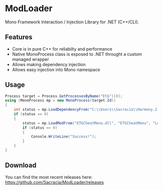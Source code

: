 # ModLoader
Mono Framework Interaction / Injection Library for .NET (C++/CLI).

## Features
- Core is in pure C++ for reliabilty and performance
- Native MonoProcess class is exposed to .NET throught a custom managed wrapper
- Allows making dependency injection
- Allows easy injection into Mono namespace
## Usage
```c#
Process target = Process.GetProcessesByName("EtG")[0];
using (MonoProcess mp = new MonoProcess(target.Id))
{
    int status = mp.LoadDependencyFrom("C:\\Users\\Sacracia\\Harmony.2.2.2.0\\net35\\0Harmony.dll");
    if (status == 0)
    {
        status = mp.LoadModFrom("ETGCheatMenu.dll", "ETGCheatMenu", "Loader", "Init");
        if (status == 0)
        {
            Console.WriteLine("Success!");
        }
    }
}
```
## Download
You can find the most recent releases here: https://github.com/Sacracia/ModLoader/releases